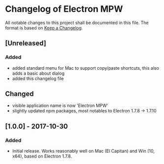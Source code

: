 # Changelog of Electron MPW
All notable changes to this project shall be documented in this file.
The format is based on [Keep a Changelog](http://keepachangelog.com/en/1.0.0/).

## [Unreleased]
### Added
- added standard menu for Mac to support copy/paste shortcuts, this also adds a basic about dialog
- added this changelog file
## Changed
- visible application name is now 'Electron MPW'
- slightly updated npm packages, most notables to Electron 1.7.8 -> 1.7.10

## [1.0.0] - 2017-10-30
### Added
- Initial release. Works reasonably well on Mac (El Capitan) and Win (10, x64), based on Electron 1.7.8.
